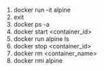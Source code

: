 1. docker run -it alpine
2. exit
3. docker ps -a
4. docker start <container_id>
5. docker run alpine ls
6. docker stop <container_id>
7. docker rm <container_name>
8. docker rmi alpine
